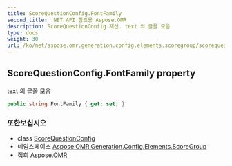 ```yaml
---
title: ScoreQuestionConfig.FontFamily
second_title: .NET API 참조용 Aspose.OMR
description: ScoreQuestionConfig 재산. text 의 글꼴 모음
type: docs
weight: 30
url: /ko/net/aspose.omr.generation.config.elements.scoregroup/scorequestionconfig/fontfamily/
---
```

## ScoreQuestionConfig.FontFamily property

text 의 글꼴 모음

```csharp
public string FontFamily { get; set; }
```

### 또한보십시오

* class [ScoreQuestionConfig](../)
* 네임스페이스 [Aspose.OMR.Generation.Config.Elements.ScoreGroup](../../scorequestionconfig/)
* 집회 [Aspose.OMR](../../../)


